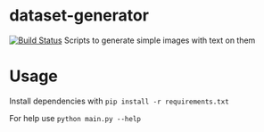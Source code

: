 # dataset-generator
[![Build Status](https://travis-ci.com/hpi-www-midl-text-localization/dataset-generator.svg?branch=master)](https://travis-ci.com/hpi-www-midl-text-localization/dataset-generator)
Scripts to generate simple images with text on them

# Usage
Install dependencies with `pip install -r requirements.txt`

For help use `python main.py --help`